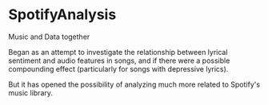# SpotifyAnalysis
Music and Data together

Began as an attempt to investigate the relationship between lyrical sentiment and audio features in songs, and if there were a possible compounding effect (particularly for songs with depressive lyrics). 

But it has opened the possibility of analyzing much more related to Spotify's music library.
